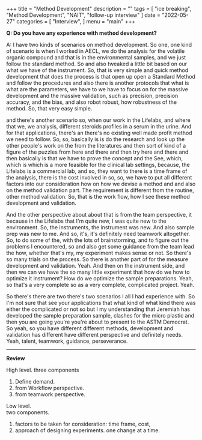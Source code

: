 +++
title = "Method Development"
description = ""
tags = [
    "ice breaking",
    "Method Development",
    "NAIT",
    "follow-up interview"
]
date = "2022-05-27"
categories = [
    "Interview",
]
menu = "main"
+++

**Q: Do you have any experience with method development?**

A:  I have two kinds of scenarios on method development. So one, one kind of scenario is when I worked in AECL, we do the analysis for the volatile organic compound and that is in the environmental samples, and we just follow the standard method. So and also tweaked a little bit based on our what we have of the instrument. So, that is very simple and quick method development that does the process is that open up open a Standard Method and follow the procedures and also there is another protocols that what is what are the parameters, we have to we have to focus on for the massive development and the massive validation, such as precision, precision accuracy, and the bias, and also robot robust, how robustness of the method. So, that very easy simple.

and there's another scenario so, when our work in the Lifelabs, and where that we, we analysis, different steroids profiles in a serum in the urine. And for that applications, there's an there's no existing well made profit method we need to follow. So, so, basically is is do the research and look up the other people's work on the from the literatures and then sort of kind of a figure of the puzzles from here and there and then try here and there and then basically is that we have to prove the concept and the See, which, which is which is a more feasible for the clinical lab settings, because, the Lifelabs is a commercial lab, and so, they want to there is a time frame of the analysis, there is the cost involved in so, so, we have to put all different factors into our consideration how on how we devise a method and and also on the method validation part.  The requirement is different from the routine, other method validation. So, that is the work flow, how I see these method development and validation. 

And the other perspective about about that is from the team perspective, it because in the Lifelabs that I'm quite new, I was quite new to the environment. So, the instruments, the instrument was new. And also sample prep was new to me. And so, it's, it's definitely need teamwork altogether. So, to do some of the, with the lots of brainstorming, and to figure out the problems I encountered, so and also get some guidance from the team lead the how, whether that's my, my experiment makes sense or not. So there's so many trials on the process. So there is another part of for the measure development and validation. Yeah. And then on the instrument side, and then we can we have the so many little experiment that how do we how to optimize it instrument? How do we optimize the sample preparations. Yeah, so that's a very complete so as a very complete, complicated project. Yeah. 

So there's there are two there's two scenarios I all I had experience with. So I'm not sure that see your applications that what kind of what kind there was either the complicated or not so but I my understanding that Jeremiah has developed the sample preparation sample, clashes for the micro plastic and then you are going you're you're about to present to the ASTM Democrat. So yeah, so you have different different methods, development and validation has different have different perspective and definitely needs. Yeah, talent, teamwork, guidance, perseverance.

****
**Review**

High level.
three components  
1) Define demand.
2) from Workflow perspective.  
3) from teamwork perspective.

Low level.  
two components.  
1) factors to be taken for consideration: time frame, cost, 
2) approach of designing experiments. one change at a time.